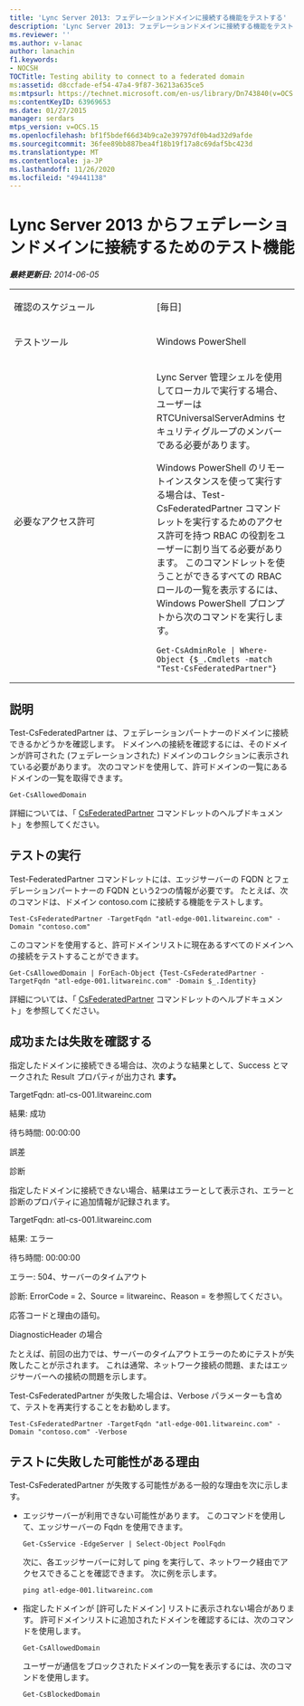 ```yaml
---
title: 'Lync Server 2013: フェデレーションドメインに接続する機能をテストする'
description: 'Lync Server 2013: フェデレーションドメインに接続する機能をテストしています。'
ms.reviewer: ''
ms.author: v-lanac
author: lanachin
f1.keywords:
- NOCSH
TOCTitle: Testing ability to connect to a federated domain
ms:assetid: d8ccfade-ef54-47a4-9f87-36213a635ce5
ms:mtpsurl: https://technet.microsoft.com/en-us/library/Dn743840(v=OCS.15)
ms:contentKeyID: 63969653
ms.date: 01/27/2015
manager: serdars
mtps_version: v=OCS.15
ms.openlocfilehash: bf1f5bdef66d34b9ca2e39797df0b4ad32d9afde
ms.sourcegitcommit: 36fee89bb887bea4f18b19f17a8c69daf5bc423d
ms.translationtype: MT
ms.contentlocale: ja-JP
ms.lasthandoff: 11/26/2020
ms.locfileid: "49441138"
---
```

# <a name="testing-ability-to-connect-to-a-federated-domain-from-lync-server-2013"></a>Lync Server 2013 からフェデレーションドメインに接続するためのテスト機能

<div data-xmlns="http://www.w3.org/1999/xhtml">

<div class="topic" data-xmlns="http://www.w3.org/1999/xhtml" data-msxsl="urn:schemas-microsoft-com:xslt" data-cs="https://msdn.microsoft.com/">

<div data-asp="https://msdn2.microsoft.com/asp">



</div>

<div id="mainSection">

<div id="mainBody">

<span> </span>

_**最終更新日:** 2014-06-05_


<table>
<colgroup>
<col style="width: 50%" />
<col style="width: 50%" />
</colgroup>
<tbody>
<tr class="odd">
<td><p>確認のスケジュール</p></td>
<td><p>[毎日]</p></td>
</tr>
<tr class="even">
<td><p>テストツール</p></td>
<td><p>Windows PowerShell</p></td>
</tr>
<tr class="odd">
<td><p>必要なアクセス許可</p></td>
<td><p>Lync Server 管理シェルを使用してローカルで実行する場合、ユーザーは RTCUniversalServerAdmins セキュリティグループのメンバーである必要があります。</p>
<p>Windows PowerShell のリモートインスタンスを使って実行する場合は、Test-CsFederatedPartner コマンドレットを実行するためのアクセス許可を持つ RBAC の役割をユーザーに割り当てる必要があります。 このコマンドレットを使うことができるすべての RBAC ロールの一覧を表示するには、Windows PowerShell プロンプトから次のコマンドを実行します。</p>
<pre><code>Get-CsAdminRole | Where-Object {$_.Cmdlets -match &quot;Test-CsFederatedPartner&quot;}</code></pre></td>
</tr>
</tbody>
</table>


<div>

## <a name="description"></a>説明

Test-CsFederatedPartner は、フェデレーションパートナーのドメインに接続できるかどうかを確認します。 ドメインへの接続を確認するには、そのドメインが許可された (フェデレーションされた) ドメインのコレクションに表示されている必要があります。 次のコマンドを使用して、許可ドメインの一覧にあるドメインの一覧を取得できます。

    Get-CsAllowedDomain

詳細については、「 [CsFederatedPartner](https://docs.microsoft.com/powershell/module/skype/Test-CsFederatedPartner) コマンドレットのヘルプドキュメント」を参照してください。

</div>

<div>

## <a name="running-the-test"></a>テストの実行

Test-FederatedPartner コマンドレットには、エッジサーバーの FQDN とフェデレーションパートナーの FQDN という2つの情報が必要です。 たとえば、次のコマンドは、ドメイン contoso.com に接続する機能をテストします。

    Test-CsFederatedPartner -TargetFqdn "atl-edge-001.litwareinc.com" -Domain "contoso.com"

このコマンドを使用すると、許可ドメインリストに現在あるすべてのドメインへの接続をテストすることができます。

    Get-CsAllowedDomain | ForEach-Object {Test-CsFederatedPartner -TargetFqdn "atl-edge-001.litwareinc.com" -Domain $_.Identity}

詳細については、「 [CsFederatedPartner](https://docs.microsoft.com/powershell/module/skype/Test-CsFederatedPartner) コマンドレットのヘルプドキュメント」を参照してください。

</div>

<div>

## <a name="determining-success-or-failure"></a>成功または失敗を確認する

指定したドメインに接続できる場合は、次のような結果として、Success とマークされた Result プロパティが出力され **ます。**

TargetFqdn: atl-cs-001.litwareinc.com

結果: 成功

待ち時間: 00:00:00

誤差

診断

指定したドメインに接続できない場合、結果はエラーとして表示され、エラーと診断のプロパティに追加情報が記録されます。

TargetFqdn: atl-cs-001.litwareinc.com

結果: エラー

待ち時間: 00:00:00

エラー: 504、サーバーのタイムアウト

診断: ErrorCode = 2、Source = litwareinc、Reason = を参照してください。

応答コードと理由の語句。

DiagnosticHeader の場合

たとえば、前回の出力では、サーバーのタイムアウトエラーのためにテストが失敗したことが示されます。 これは通常、ネットワーク接続の問題、またはエッジサーバーへの接続の問題を示します。

Test-CsFederatedPartner が失敗した場合は、Verbose パラメーターも含めて、テストを再実行することをお勧めします。

    Test-CsFederatedPartner -TargetFqdn "atl-edge-001.litwareinc.com" -Domain "contoso.com" -Verbose

</div>

<div>

## <a name="reasons-why-the-test-might-have-failed"></a>テストに失敗した可能性がある理由

Test-CsFederatedPartner が失敗する可能性がある一般的な理由を次に示します。

  - エッジサーバーが利用できない可能性があります。 このコマンドを使用して、エッジサーバーの Fqdn を使用できます。
    
        Get-CsService -EdgeServer | Select-Object PoolFqdn
    
    次に、各エッジサーバーに対して ping を実行して、ネットワーク経由でアクセスできることを確認できます。 次に例を示します。
    
        ping atl-edge-001.litwareinc.com

  - 指定したドメインが [許可したドメイン] リストに表示されない場合があります。 許可ドメインリストに追加されたドメインを確認するには、次のコマンドを使用します。
    
        Get-CsAllowedDomain
    
    ユーザーが通信をブロックされたドメインの一覧を表示するには、次のコマンドを使用します。
    
        Get-CsBlockedDomain

</div>

</div>

<span> </span>

</div>

</div>

</div>

